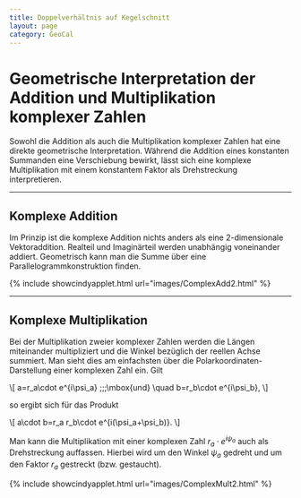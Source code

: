 ```yaml
---
title: Doppelverhältnis auf Kegelschnitt
layout: page
category: GeoCal
---
```


# Geometrische Interpretation der Addition und Multiplikation komplexer Zahlen
Sowohl die Addition als auch die Multiplikation komplexer Zahlen hat eine direkte geometrische Interpretation.
Während die Addition eines konstanten Summanden eine Verschiebung bewirkt, lässt sich eine komplexe Multiplikation mit einem
konstantem Faktor als Drehstreckung interpretieren.


---

## Komplexe Addition
Im Prinzip ist die komplexe Addition nichts anders als eine 2-dimensionale Vektoraddition.
Realteil und Imaginärteil werden unabhängig voneinander addiert.
Geometrisch kann man die Summe über eine Parallelogrammkonstruktion finden.


{% include showcindyapplet.html url="images/ComplexAdd2.html" %}





---

## Komplexe Multiplikation
Bei der Multiplikation zweier komplexer Zahlen werden die Längen miteinander multipliziert und die Winkel bezüglich der reellen Achse summiert.
Man sieht dies am einfachsten über die Polarkoordinaten-Darstellung einer komplexen Zahl ein. Gilt

\\[
a=r_a\cdot e^{i\psi_a} \;\;\;\mbox{und} \quad b=r_b\cdot e^{i\psi_b},
\\]

so ergibt sich für das Produkt

\\[
a\cdot b=r_a r_b\cdot e^{i(\psi_a+\psi_b)}.
\\]

Man kann die Multiplikation mit einer komplexen Zahl $r_a\cdot e^{i\psi_a}$ auch als
Drehstreckung auffassen. Hierbei wird um den Winkel $\psi_a$ gedreht und um den Faktor
$r_a$ gestreckt (bzw. gestaucht).




{% include showcindyapplet.html url="images/ComplexMult2.html" %}

